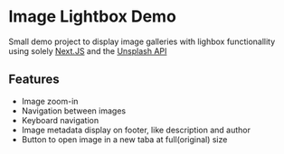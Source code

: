 # Image Lightbox Demo

Small demo project to display image galleries with lighbox functionallity using solely [Next.JS]("https://nextjs.org/") and the [Unsplash API]("https://unsplash.com/documentation")

## Features

- Image zoom-in
- Navigation between images
- Keyboard navigation
- Image metadata display on footer, like description and author
- Button to open image in a new taba at full(original) size
